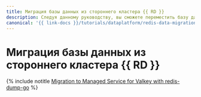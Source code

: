 ```yaml
---
title: Миграция базы данных из стороннего кластера {{ RD }}
description: Следуя данному руководству, вы сможете переместить базу данных из стороннего кластера {{ RD }}.
canonical: '{{ link-docs }}/tutorials/dataplatform/redis-data-migration'
---
```


# Миграция базы данных из стороннего кластера {{ RD }}


{% include notitle [Migration to Managed Service for Valkey with redis-dump-go](../../_tutorials/dataplatform/redis-data-migration.md) %}
